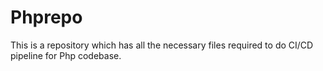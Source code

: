 # Phprepo
This is a repository which has all the necessary files required to do CI/CD pipeline for Php codebase.
